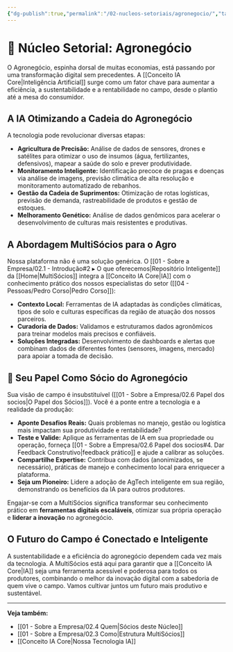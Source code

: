```yaml
---
{"dg-publish":true,"permalink":"/02-nucleos-setoriais/agronegocio/","tags":["nucleus","agronegocio","agriculture","agtech","ai-applications"],"noteIcon":""}
---
```



# 🌱 Núcleo Setorial: Agronegócio

O Agronegócio, espinha dorsal de muitas economias, está passando por uma transformação digital sem precedentes. A [[Conceito IA Core\|Inteligência Artificial]] surge como um fator chave para aumentar a eficiência, a sustentabilidade e a rentabilidade no campo, desde o plantio até a mesa do consumidor.

## A IA Otimizando a Cadeia do Agronegócio

A tecnologia pode revolucionar diversas etapas:

*   **Agricultura de Precisão:** Análise de dados de sensores, drones e satélites para otimizar o uso de insumos (água, fertilizantes, defensivos), mapear a saúde do solo e prever produtividade.
*   **Monitoramento Inteligente:** Identificação precoce de pragas e doenças via análise de imagens, previsão climática de alta resolução e monitoramento automatizado de rebanhos.
*   **Gestão da Cadeia de Suprimentos:** Otimização de rotas logísticas, previsão de demanda, rastreabilidade de produtos e gestão de estoques.
*   **Melhoramento Genético:** Análise de dados genômicos para acelerar o desenvolvimento de culturas mais resistentes e produtivas.

## A Abordagem MultiSócios para o Agro

Nossa plataforma não é uma solução genérica. O [[01 - Sobre a Empresa/02.1 - Introdução#2 ▸ O que oferecemos\|Repositório Inteligente]] da [[Home\|MultiSócios]] integra a [[Conceito IA Core\|IA]] com o conhecimento prático dos nossos especialistas do setor ([[04 - Pessoas/Pedro Corso\|Pedro Corso]]):

*   **Contexto Local:** Ferramentas de IA adaptadas às condições climáticas, tipos de solo e culturas específicas da região de atuação dos nossos parceiros.
*   **Curadoria de Dados:** Validamos e estruturamos dados agronômicos para treinar modelos mais precisos e confiáveis.
*   **Soluções Integradas:** Desenvolvimento de dashboards e alertas que combinam dados de diferentes fontes (sensores, imagens, mercado) para apoiar a tomada de decisão.

## 🚜 Seu Papel Como Sócio do Agronegócio

Sua visão de campo é insubstituível ([[01 - Sobre a Empresa/02.6 Papel dos socios\|O Papel dos Sócios]]). Você é a ponte entre a tecnologia e a realidade da produção:

*   **Aponte Desafios Reais:** Quais problemas no manejo, gestão ou logística mais impactam sua produtividade e rentabilidade?
*   **Teste e Valide:** Aplique as ferramentas de IA em sua propriedade ou operação, forneça [[01 - Sobre a Empresa/02.6 Papel dos socios#4. Dar Feedback Construtivo\|feedback prático]] e ajude a calibrar as soluções.
*   **Compartilhe Expertise:** Contribua com dados (anonimizados, se necessário), práticas de manejo e conhecimento local para enriquecer a plataforma.
*   **Seja um Pioneiro:** Lidere a adoção de AgTech inteligente em sua região, demonstrando os benefícios da IA para outros produtores.

Engajar-se com a MultiSócios significa transformar seu conhecimento prático em **ferramentas digitais escaláveis**, otimizar sua própria operação e **liderar a inovação** no agronegócio.

## O Futuro do Campo é Conectado e Inteligente

A sustentabilidade e a eficiência do agronegócio dependem cada vez mais da tecnologia. A MultiSócios está aqui para garantir que a [[Conceito IA Core\|IA]] seja uma ferramenta acessível e poderosa para todos os produtores, combinando o melhor da inovação digital com a sabedoria de quem vive o campo. Vamos cultivar juntos um futuro mais produtivo e sustentável.

---
**Veja também:**
*   [[01 - Sobre a Empresa/02.4 Quem\|Sócios deste Núcleo]]
*   [[01 - Sobre a Empresa/02.3 Como\|Estrutura MultiSócios]]
*   [[Conceito IA Core\|Nossa Tecnologia IA]]
